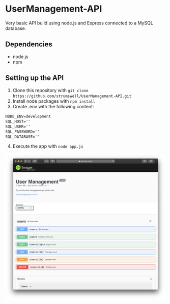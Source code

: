 # UserManagement-API
 Very basic API build using node.js and Express connected to a MySQL database.

## Dependencies
- node.js
- npm

## Setting up the API
1. Clone this repository with `git clone https://github.com/strumswell/UserManagement-API.git`
2. Install node packages with `npm install`
3. Create .env with the following content:
```
NODE_ENV=development
SQL_HOST=''
SQL_USER=''
SQL_PASSWORD=''
SQL_DATABASE=''
```
4. Execute the app with `node app.js`

![docs](./img/screenshot.png)
